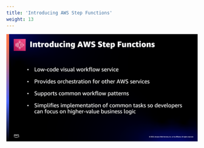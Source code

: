```yaml
---
title: 'Introducing AWS Step Functions'
weight: 13
---
```


![Introducing AWS Step Functions](/static/intro-introducing.png)
